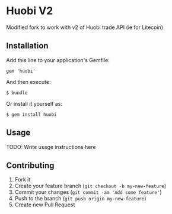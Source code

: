 # Huobi V2

Modified fork to work with v2 of Huobi trade API (ie for Litecoin)

## Installation

Add this line to your application's Gemfile:

    gem 'huobi'

And then execute:

    $ bundle

Or install it yourself as:

    $ gem install huobi

## Usage

TODO: Write usage instructions here

## Contributing

1. Fork it
2. Create your feature branch (`git checkout -b my-new-feature`)
3. Commit your changes (`git commit -am 'Add some feature'`)
4. Push to the branch (`git push origin my-new-feature`)
5. Create new Pull Request
